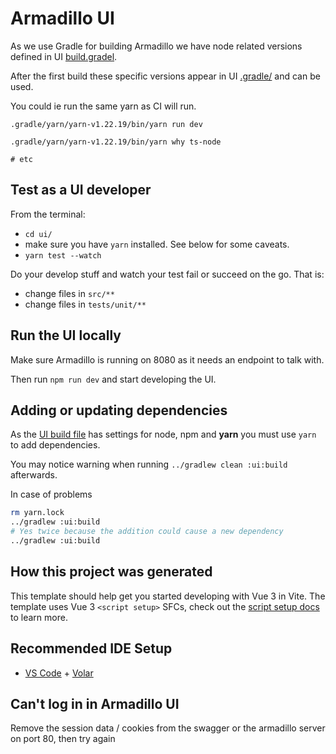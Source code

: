 # Armadillo UI

As we use Gradle for building Armadillo we have node related versions defined
in UI [build.gradel](./build.gradle).

After the first build these specific versions appear in UI [.gradle/](./.gradle/) and can be used.

You could ie run the same yarn as CI will run.

```
.gradle/yarn/yarn-v1.22.19/bin/yarn run dev

.gradle/yarn/yarn-v1.22.19/bin/yarn why ts-node

# etc
```

## Test as a UI developer

From the terminal:
- `cd ui/`
- make sure you have `yarn` installed. See below for some caveats.
- `yarn test --watch`

Do your develop stuff and watch your test fail or succeed on the go. That is:
- change files in `src/**`
- change files in `tests/unit/**`

## Run the UI locally

Make sure Armadillo is running on 8080 as it needs an endpoint to talk with.

Then run `npm run dev` and start developing the UI.

## Adding or updating dependencies

As the [UI build file](./build.gradle) has settings for node, npm and **yarn** you must use `yarn` to add dependencies.

You may notice warning when running `../gradlew clean :ui:build` afterwards.

In case of problems

```bash
rm yarn.lock
../gradlew :ui:build
# Yes twice because the addition could cause a new dependency
../gradlew :ui:build
```

## How this project was generated

This template should help get you started developing with Vue 3 in Vite. The template uses Vue 3 `<script setup>` SFCs, check out the [script setup docs](https://v3.vuejs.org/api/sfc-script-setup.html#sfc-script-setup) to learn more.

## Recommended IDE Setup

- [VS Code](https://code.visualstudio.com/) + [Volar](https://marketplace.visualstudio.com/items?itemName=Vue.volar)

## Can't log in in Armadillo UI

Remove the session data / cookies from the swagger or the armadillo server on port 80, then try again